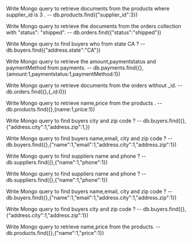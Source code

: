 Write Mongo query to retrieve documents from the products where supplier_id is 3 .
-- db.products.find({"supplier_id":3})

Write Mongo query to retrieve the documents from the orders collection with "status": "shipped".
-- db.orders.find({"status":"shipped"})

Write Mongo query to find buyers who from state CA ?
-- db.buyers.find({"address.state":"CA"})

Write Mongo query to retrieve the amount,paymentstatus and paymentMethod from payments.
-- db.payments.find({},{amount:1,paymentstatus:1,paymentMethod:1})

Write Mongo query to retrieve documents from the orders without _id.
-- db.orders.find({},{_id:0})

Write Mongo query to retrieve name,price from the products .
-- db.products.find({},{name:1,price:1})

Write Mongo query to find buyers city and zip code ?
-- db.buyers.find({},{"address.city":1,"address.zip":1,})

Write Mongo query to find buyers name,email, city and zip code ?
-- db.buyers.find({},{"name":1,"email":1,"address.city":1,"address.zip":1})

Write Mongo query to find suppliers name and phone ?
-- db.suppliers.find({},{"name":1,"phone":1})

Write Mongo query to find suppliers name and phone ?
-- db.suppliers.find({},{"name":1,"phone":1})

Write Mongo query to find buyers name,email, city and zip code ?
-- db.buyers.find({},{"name":1,"email":1,"address.city":1,"address.zip":1})

Write Mongo query to find buyers city and zip code ?
-- db.buyers.find({},{"address.city":1,"address.zip":1})

Write Mongo query to retrieve name,price from the products.
-- db.products.find({},{"name":1,"price":1})
